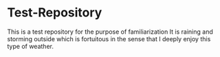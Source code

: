 # Test-Repository
This is a test repository for the purpose of familiarization
It is raining and storming outside which is fortuitous in the sense that I deeply enjoy this type of weather.
